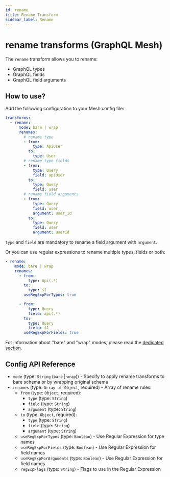 ```yaml
---
id: rename
title: Rename Transform
sidebar_label: Rename
---
```


# rename transforms (GraphQL Mesh)

The `rename` transform allows you to rename:

-  GraphQL types
-  GraphQL fields
-  GraphQL field arguments

<PackageInstall packages="@graphql-mesh/transform-rename" />

## How to use?

Add the following configuration to your Mesh config file:

```yml
transforms:
  - rename:
      mode: bare | wrap
      renames:
        # rename type
        - from:
            type: ApiUser
          to:
            type: User
        # rename type fields
        - from:
            type: Query
            field: apiUser
          to:
            type: Query
            field: user
        # rename field arguments
        - from:
            type: Query
            field: user
            argument: user_id
          to:
            type: Query
            field: user
            argument: userId
```

<InlineAlert variant="info" slots="text"/>

`type` and `field` are mandatory to rename a field argument with `argument`.

Or you can use regular expressions to rename multiple types, fields or both:

```yml
- rename:
    mode: bare | wrap
    renames:
      - from:
          type: Api(.*)
        to:
          type: $1
        useRegExpForTypes: true

      - from:
          type: Query
          field: api(.*)
        to:
          type: Query
          field: $1
        useRegExpForFields: true
```

<InlineAlert variant="info" slots="text"/>

For information about "bare" and "wrap" modes, please read the [dedicated section](transforms-introduction.md#two-different-modes).

## Config API Reference

-  `mode` (type: `String` (`bare` | `wrap`)) - Specify to apply rename transforms to bare schema or by wrapping original schema
-  `renames` (type: `Array of Object`, required) - Array of rename rules:
   -  `from` (type: `Object`, required):
      -  `type` (type: `String`)
      -  `field` (type: `String`)
      -  `argument` (type: `String`)
   -  `to` (type: `Object`, required):
      -  `type` (type: `String`)
      -  `field` (type: `String`)
      -  `argument` (type: `String`)
   -  `useRegExpForTypes` (type: `Boolean`)  - Use Regular Expression for type names
   -  `useRegExpForFields` (type: `Boolean`)  - Use Regular Expression for field names
   -  `useRegExpForArguments` (type: `Boolean`)  - Use Regular Expression for field names
   -  `regExpFlags` (type: `String`) - Flags to use in the Regular Expression
